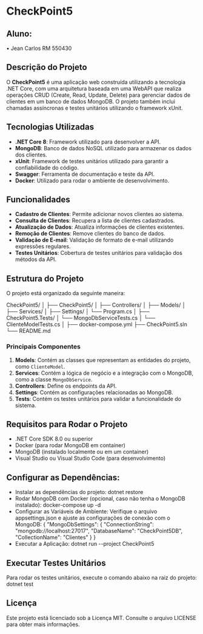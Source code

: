 # CheckPoint5 

## Aluno: 
•	Jean Carlos RM 550430 

## Descrição do Projeto
O **CheckPoint5** é uma aplicação web construída utilizando a tecnologia .NET Core, com uma arquitetura baseada em uma WebAPI que realiza operações CRUD (Create, Read, Update, Delete) para gerenciar dados de clientes em um banco de dados MongoDB. O projeto também inclui chamadas assíncronas e testes unitários utilizando o framework xUnit.

## Tecnologias Utilizadas
- **.NET Core 8**: Framework utilizado para desenvolver a API.
- **MongoDB**: Banco de dados NoSQL utilizado para armazenar os dados dos clientes.
- **xUnit**: Framework de testes unitários utilizado para garantir a confiabilidade do código.
- **Swagger**: Ferramenta de documentação e teste da API.
- **Docker**: Utilizado para rodar o ambiente de desenvolvimento.

## Funcionalidades
- **Cadastro de Clientes**: Permite adicionar novos clientes ao sistema.
- **Consulta de Clientes**: Recupera a lista de clientes cadastrados.
- **Atualização de Dados**: Atualiza informações de clientes existentes.
- **Remoção de Clientes**: Remove clientes do banco de dados.
- **Validação de E-mail**: Validação de formato de e-mail utilizando expressões regulares.
- **Testes Unitários**: Cobertura de testes unitários para validação dos métodos da API.

## Estrutura do Projeto
O projeto está organizado da seguinte maneira:

CheckPoint5/ │ ├── CheckPoint5/ │ ├── Controllers/ │ ├── Models/ │ ├── Services/ │ ├── Settings/ │ └── Program.cs │ ├── CheckPoint5.Tests/ │ └── MongoDbServiceTests.cs │ └── ClienteModelTests.cs │ ├── docker-compose.yml ├── CheckPoint5.sln └── README.md

### Principais Componentes
1. **Models**: Contém as classes que representam as entidades do projeto, como `ClienteModel`.
2. **Services**: Contém a lógica de negócio e a integração com o MongoDB, como a classe `MongoDbService`.
3. **Controllers**: Define os endpoints da API.
4. **Settings**: Contém as configurações relacionadas ao MongoDB.
5. **Tests**: Contém os testes unitários para validar a funcionalidade do sistema.

## Requisitos para Rodar o Projeto
- .NET Core SDK 8.0 ou superior
- Docker (para rodar MongoDB em container)
- MongoDB (instalado localmente ou em um container)
- Visual Studio ou Visual Studio Code (para desenvolvimento)

## Configurar as Dependências:
- Instalar as dependências do projeto: dotnet restore
- Rodar MongoDB com Docker (opcional, caso não tenha o MongoDB instalado): docker-compose up -d
- Configurar as Variáveis de Ambiente: Verifique o arquivo appsettings.json e ajuste as configurações de conexão com o MongoDB:
{
  "MongoDbSettings": {
    "ConnectionString": "mongodb://localhost:27017",
    "DatabaseName": "CheckPoint5DB",
    "CollectionName": "Clientes"
  }
}
- Executar a Aplicação: dotnet run --project CheckPoint5

## Executar Testes Unitários
Para rodar os testes unitários, execute o comando abaixo na raiz do projeto: dotnet test

## Licença
Este projeto está licenciado sob a Licença MIT. Consulte o arquivo LICENSE para obter mais informações.










